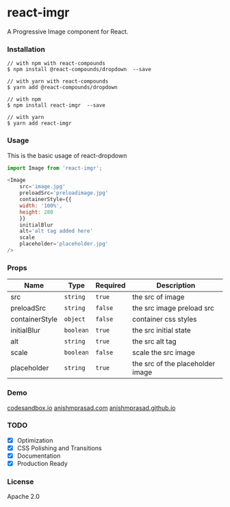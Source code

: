 # react-imgr

A Progressive Image component for React.

### Installation

```
// with npm with react-compounds
$ npm install @react-compounds/dropdown  --save

// with yarn with react-compounds
$ yarn add @react-compounds/dropdown

// with npm
$ npm install react-imgr  --save

// with yarn
$ yarn add react-imgr
```

### Usage

This is the basic usage of react-dropdown

```Javascript
import Image from 'react-imgr';

<Image
    src='image.jpg'
    preloadSrc='preloadimage.jpg'
    containerStyle={{
	width: '100%',
	height: 280
    }}
    initialBlur
    alt='alt tag added here'
    scale
    placeholder='placeholder.jpg'
/>
```

### Props

| Name           | Type      | Required | Description                      |
| -------------- | --------- | -------- | -------------------------------- |
| src            | `string`  | `true`   | the src of image                 |
| preloadSrc     | `string`  | `false`  | the src image preload src        |
| containerStyle | `object`  | `false`  | container css styles             |
| initialBlur    | `boolean` | `true`   | the src initial state            |
| alt            | `string`  | `true`   | the src alt tag                  |
| scale          | `boolean` | `false`  | scale the src image              |
| placeholder    | `string`  | `true`   | the src of the placeholder image |

### Demo

[codesandbox.io](https://codesandbox.io/embed/xj5p7lzlnp)
[anishmprasad.com](https://anishmprasad.com/opensource/react-imgr)
[anishmprasad.github.io](https://anishmprasad.github.io/opensource/react-imgr)

### TODO

-   [x] Optimization
-   [x] CSS Polishing and Transitions
-   [x] Documentation
-   [x] Production Ready

### License

Apache 2.0
